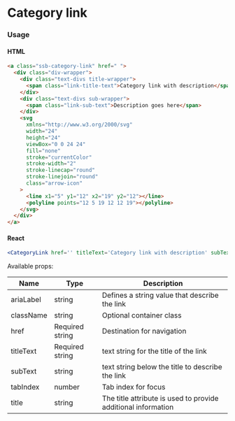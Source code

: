 # Category link

### Usage

#### HTML

```html
<a class="ssb-category-link" href=" ">
  <div class="div-wrapper">
    <div class="text-divs title-wrapper">
      <span class="link-title-text">Category link with description</span>
    </div>
    <div class="text-divs sub-wrapper">
      <span class="link-sub-text">Description goes here</span>
    </div>
    <svg
      xmlns="http://www.w3.org/2000/svg"
      width="24"
      height="24"
      viewBox="0 0 24 24"
      fill="none"
      stroke="currentColor"
      stroke-width="2"
      stroke-linecap="round"
      stroke-linejoin="round"
      class="arrow-icon"
    >
      <line x1="5" y1="12" x2="19" y2="12"></line>
      <polyline points="12 5 19 12 12 19"></polyline>
    </svg>
  </div>
</a>
```

#### React

```jsx harmony
<CategoryLink href='' titleText='Category link with description' subText='Description goes here' />
```

Available props:

| Name      | Type            | Description                                                   |
| --------- | --------------- | ------------------------------------------------------------- |
| ariaLabel | string          | Defines a string value that describe the link                 |
| className | string          | Optional container class                                      |
| href      | Required string | Destination for navigation                                    |
| titleText | Required string | text string for the title of the link                         |
| subText   | string          | text string below the title to describe the link              |
| tabIndex  | number          | Tab index for focus                                           |
| title     | string          | The title attribute is used to provide additional information |
